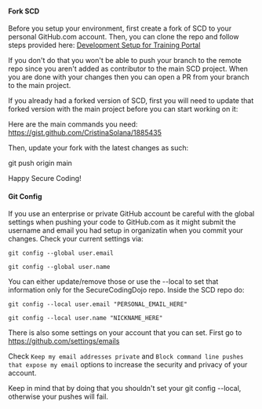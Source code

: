 
#### Fork SCD 

Before you setup your environment, first create a fork of SCD to your personal GitHub.com account. Then, you can clone the repo and follow steps provided here: [Development Setup for Training Portal](https://github.com/OWASP/SecureCodingDojo/wiki/Development-Setup-for-Training-Portal)

If you don't do that you won't be able to push your branch to the remote repo since you aren't added as contributor to the main SCD project. When you are done with your changes then you can open a PR from your branch to the main project.

If you already had a forked version of SCD, first you will need to update that forked version with the main project before you can start working on it: 

Here are the main commands you need: 
https://gist.github.com/CristinaSolana/1885435

Then, update your fork with the latest changes as such: 

git push origin main

Happy Secure Coding!

#### Git Config 

If you use an enterprise or private GitHub account be careful with the global settings when pushing your code to GitHub.com as it might submit the username and email you had setup in organizatin when you commit your changes. Check your current settings via:

`git config --global user.email`

`git config --global user.name`

You can either update/remove those or use the --local to set that information only for the SecureCodingDojo repo. Inside the SCD repo do: 

`git config --local user.email "PERSONAL_EMAIL_HERE"`

`git config --local user.name "NICKNAME_HERE"`

There is also some settings on your account that you can set. First go to https://github.com/settings/emails

Check `Keep my email addresses private` and `Block command line pushes that expose my email` options to increase the security and privacy of your account.

Keep in mind that by doing that you shouldn't set your git config --local, otherwise your pushes will fail.

